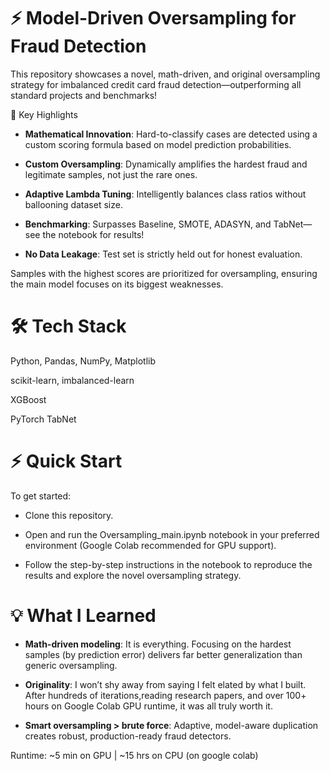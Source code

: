 
# ⚡ Model-Driven Oversampling for Fraud Detection
This repository showcases a novel, math-driven, and original oversampling strategy for imbalanced credit card fraud detection—outperforming all standard projects and benchmarks!

🚀 Key Highlights
* **Mathematical Innovation**: Hard-to-classify cases are detected using a custom scoring formula based on model prediction probabilities.

* **Custom Oversampling**: Dynamically amplifies the hardest fraud and legitimate samples, not just the rare ones.

* **Adaptive Lambda Tuning**: Intelligently balances class ratios without ballooning dataset size.

* **Benchmarking**: Surpasses Baseline, SMOTE, ADASYN, and TabNet—see the notebook for results!

*  **No Data Leakage**: Test set is strictly held out for honest evaluation.


Samples with the highest scores are prioritized for oversampling, ensuring the main model focuses on its biggest weaknesses.

# 🛠️ Tech Stack
Python, Pandas, NumPy, Matplotlib

scikit-learn, imbalanced-learn

XGBoost

PyTorch TabNet

# ⚡ Quick Start
To get started:

* Clone this repository.

* Open and run the Oversampling_main.ipynb notebook in your preferred environment (Google Colab recommended for GPU support).

* Follow the step-by-step instructions in the notebook to reproduce the results and explore the novel oversampling strategy.


# 💡 What I Learned
* **Math-driven modeling**: It is everything. Focusing on the hardest samples (by prediction error) delivers far better generalization than generic oversampling.

* **Originality**: I won’t shy away from saying I felt elated by what I built. After hundreds of iterations,reading research papers, and over 100+ hours on Google Colab GPU runtime, it was all truly worth it.

* **Smart oversampling > brute force**: Adaptive, model-aware duplication creates robust, production-ready fraud detectors.

Runtime: ~5 min on GPU | ~15 hrs on CPU (on google colab)
